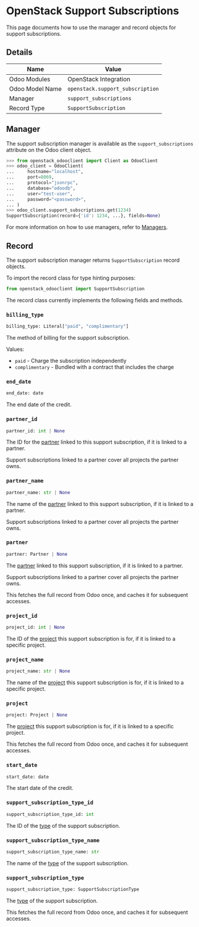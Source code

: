 # OpenStack Support Subscriptions

This page documents how to use the manager and record objects
for support subscriptions.

## Details

| Name            | Value                            |
|-----------------|----------------------------------|
| Odoo Modules    | OpenStack Integration            |
| Odoo Model Name | `openstack.support_subscription` |
| Manager         | `support_subscriptions`          |
| Record Type     | `SupportSubscription`            |

## Manager

The support subscription manager is available as the `support_subscriptions`
attribute on the Odoo client object.

```python
>>> from openstack_odooclient import Client as OdooClient
>>> odoo_client = OdooClient(
...     hostname="localhost",
...     port=8069,
...     protocol="jsonrpc",
...     database="odoodb",
...     user="test-user",
...     password="<password>",
... )
>>> odoo_client.support_subscriptions.get(1234)
SupportSubscription(record={'id': 1234, ...}, fields=None)
```

For more information on how to use managers, refer to [Managers](index.md).

## Record

The support subscription manager returns `SupportSubscription` record objects.

To import the record class for type hinting purposes:

```python
from openstack_odooclient import SupportSubscription
```

The record class currently implements the following fields and methods.

### `billing_type`

```python
billing_type: Literal["paid", "complimentary"]
```

The method of billing for the support subscription.

Values:

* ``paid`` - Charge the subscription independently
* ``complimentary`` - Bundled with a contract that includes the charge


### `end_date`

```python
end_date: date
```

The end date of the credit.

### `partner_id`

```python
partner_id: int | None
```

The ID for the [partner](partner.md) linked to this support subscription,
if it is linked to a partner.

Support subscriptions linked to a partner
cover all projects the partner owns.

### `partner_name`

```python
partner_name: str | None
```

The name of the [partner](partner.md) linked to this support subscription,
if it is linked to a partner.

Support subscriptions linked to a partner
cover all projects the partner owns.

### `partner`

```python
partner: Partner | None
```

The [partner](partner.md) linked to this support subscription,
if it is linked to a partner.

Support subscriptions linked to a partner
cover all projects the partner owns.

This fetches the full record from Odoo once,
and caches it for subsequent accesses.

### `project_id`

```python
project_id: int | None
```

The ID of the [project](project.md) this support subscription is for,
if it is linked to a specific project.

### `project_name`

```python
project_name: str | None
```

The name of the [project](project.md) this support subscription is for,
if it is linked to a specific project.

### `project`

```python
project: Project | None
```

The [project](project.md) this support subscription is for,
if it is linked to a specific project.

This fetches the full record from Odoo once,
and caches it for subsequent accesses.

### `start_date`

```python
start_date: date
```

The start date of the credit.

### `support_subscription_type_id`

```python
support_subscription_type_id: int
```

The ID of the [type](support-subscription-type.md) of the support subscription.

### `support_subscription_type_name`

```python
support_subscription_type_name: str
```

The name of the [type](support-subscription-type.md) of the support subscription.

### `support_subscription_type`

```python
support_subscription_type: SupportSubscriptionType
```

The [type](support-subscription-type.md) of the support subscription.

This fetches the full record from Odoo once,
and caches it for subsequent accesses.
